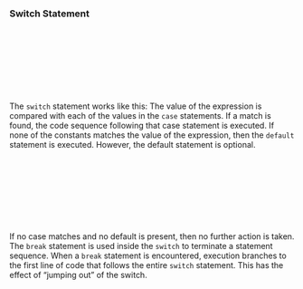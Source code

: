 ### Switch Statement

<br></br>
---
<br></br>

The `switch` statement works like this: The value of the expression is compared with each of the values in the `case` statements. If a match is found, the code sequence following that case statement is executed. If none of the constants matches the value of the expression, then the `default` statement is executed. However, the default statement is optional.

<br></br>
---
<br></br>

If no case matches and no default is present, then no further action is taken.
The `break` statement is used inside the `switch` to terminate a statement sequence. When a `break` statement is encountered, execution branches to the first line of code that follows the entire `switch` statement. This has the effect of “jumping out” of the switch.

<br></br>
---
<br></br>